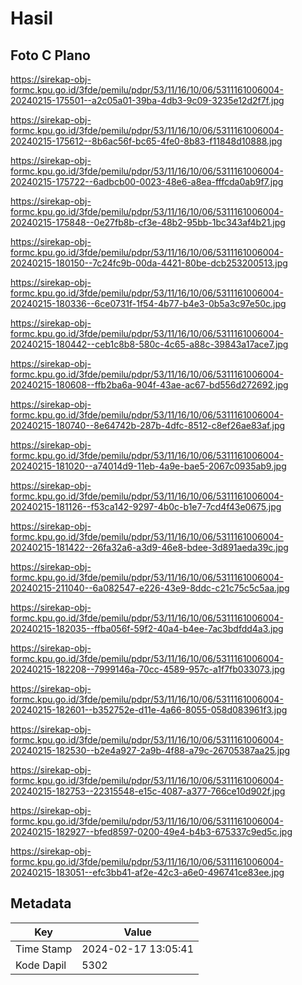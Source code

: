 # Hasil

## Foto C Plano

https://sirekap-obj-formc.kpu.go.id/3fde/pemilu/pdpr/53/11/16/10/06/5311161006004-20240215-175501--a2c05a01-39ba-4db3-9c09-3235e12d2f7f.jpg

https://sirekap-obj-formc.kpu.go.id/3fde/pemilu/pdpr/53/11/16/10/06/5311161006004-20240215-175612--8b6ac56f-bc65-4fe0-8b83-f11848d10888.jpg

https://sirekap-obj-formc.kpu.go.id/3fde/pemilu/pdpr/53/11/16/10/06/5311161006004-20240215-175722--6adbcb00-0023-48e6-a8ea-fffcda0ab9f7.jpg

https://sirekap-obj-formc.kpu.go.id/3fde/pemilu/pdpr/53/11/16/10/06/5311161006004-20240215-175848--0e27fb8b-cf3e-48b2-95bb-1bc343af4b21.jpg

https://sirekap-obj-formc.kpu.go.id/3fde/pemilu/pdpr/53/11/16/10/06/5311161006004-20240215-180150--7c24fc9b-00da-4421-80be-dcb253200513.jpg

https://sirekap-obj-formc.kpu.go.id/3fde/pemilu/pdpr/53/11/16/10/06/5311161006004-20240215-180336--6ce0731f-1f54-4b77-b4e3-0b5a3c97e50c.jpg

https://sirekap-obj-formc.kpu.go.id/3fde/pemilu/pdpr/53/11/16/10/06/5311161006004-20240215-180442--ceb1c8b8-580c-4c65-a88c-39843a17ace7.jpg

https://sirekap-obj-formc.kpu.go.id/3fde/pemilu/pdpr/53/11/16/10/06/5311161006004-20240215-180608--ffb2ba6a-904f-43ae-ac67-bd556d272692.jpg

https://sirekap-obj-formc.kpu.go.id/3fde/pemilu/pdpr/53/11/16/10/06/5311161006004-20240215-180740--8e64742b-287b-4dfc-8512-c8ef26ae83af.jpg

https://sirekap-obj-formc.kpu.go.id/3fde/pemilu/pdpr/53/11/16/10/06/5311161006004-20240215-181020--a74014d9-11eb-4a9e-bae5-2067c0935ab9.jpg

https://sirekap-obj-formc.kpu.go.id/3fde/pemilu/pdpr/53/11/16/10/06/5311161006004-20240215-181126--f53ca142-9297-4b0c-b1e7-7cd4f43e0675.jpg

https://sirekap-obj-formc.kpu.go.id/3fde/pemilu/pdpr/53/11/16/10/06/5311161006004-20240215-181422--26fa32a6-a3d9-46e8-bdee-3d891aeda39c.jpg

https://sirekap-obj-formc.kpu.go.id/3fde/pemilu/pdpr/53/11/16/10/06/5311161006004-20240215-211040--6a082547-e226-43e9-8ddc-c21c75c5c5aa.jpg

https://sirekap-obj-formc.kpu.go.id/3fde/pemilu/pdpr/53/11/16/10/06/5311161006004-20240215-182035--ffba056f-59f2-40a4-b4ee-7ac3bdfdd4a3.jpg

https://sirekap-obj-formc.kpu.go.id/3fde/pemilu/pdpr/53/11/16/10/06/5311161006004-20240215-182208--7999146a-70cc-4589-957c-a1f7fb033073.jpg

https://sirekap-obj-formc.kpu.go.id/3fde/pemilu/pdpr/53/11/16/10/06/5311161006004-20240215-182601--b352752e-d11e-4a66-8055-058d083961f3.jpg

https://sirekap-obj-formc.kpu.go.id/3fde/pemilu/pdpr/53/11/16/10/06/5311161006004-20240215-182530--b2e4a927-2a9b-4f88-a79c-26705387aa25.jpg

https://sirekap-obj-formc.kpu.go.id/3fde/pemilu/pdpr/53/11/16/10/06/5311161006004-20240215-182753--22315548-e15c-4087-a377-766ce10d902f.jpg

https://sirekap-obj-formc.kpu.go.id/3fde/pemilu/pdpr/53/11/16/10/06/5311161006004-20240215-182927--bfed8597-0200-49e4-b4b3-675337c9ed5c.jpg

https://sirekap-obj-formc.kpu.go.id/3fde/pemilu/pdpr/53/11/16/10/06/5311161006004-20240215-183051--efc3bb41-af2e-42c3-a6e0-496741ce83ee.jpg


## Metadata

| Key        | Value               |
| ---------- | ------------------- |
| Time Stamp | 2024-02-17 13:05:41 |
| Kode Dapil | 5302                |



